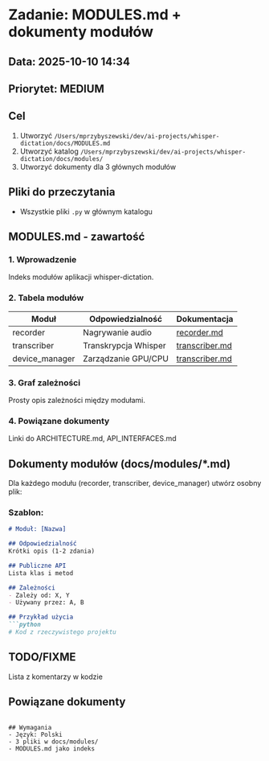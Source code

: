 # Zadanie: MODULES.md + dokumenty modułów

## Data: 2025-10-10 14:34
## Priorytet: MEDIUM

## Cel
1. Utworzyć `/Users/mprzybyszewski/dev/ai-projects/whisper-dictation/docs/MODULES.md`
2. Utworzyć katalog `/Users/mprzybyszewski/dev/ai-projects/whisper-dictation/docs/modules/`
3. Utworzyć dokumenty dla 3 głównych modułów

## Pliki do przeczytania
- Wszystkie pliki `.py` w głównym katalogu

## MODULES.md - zawartość

### 1. Wprowadzenie
Indeks modułów aplikacji whisper-dictation.

### 2. Tabela modułów

| Moduł | Odpowiedzialność | Dokumentacja |
|-------|------------------|--------------|
| recorder | Nagrywanie audio | [recorder.md](./modules/recorder.md) |
| transcriber | Transkrypcja Whisper | [transcriber.md](./modules/transcriber.md) |
| device_manager | Zarządzanie GPU/CPU | [transcriber.md](./modules/device_manager.md) |

### 3. Graf zależności
Prosty opis zależności między modułami.

### 4. Powiązane dokumenty
Linki do ARCHITECTURE.md, API_INTERFACES.md

## Dokumenty modułów (docs/modules/*.md)

Dla każdego modułu (recorder, transcriber, device_manager) utwórz osobny plik:

### Szablon:
```markdown
# Moduł: [Nazwa]

## Odpowiedzialność
Krótki opis (1-2 zdania)

## Publiczne API
Lista klas i metod

## Zależności
- Zależy od: X, Y
- Używany przez: A, B

## Przykład użycia
```python
# Kod z rzeczywistego projektu
```

## TODO/FIXME
Lista z komentarzy w kodzie

## Powiązane dokumenty
```

## Wymagania
- Język: Polski
- 3 pliki w docs/modules/
- MODULES.md jako indeks
